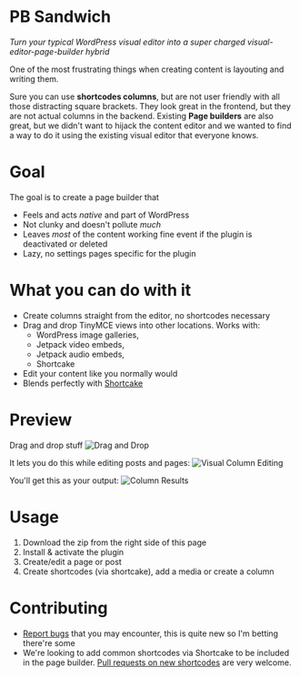# PB Sandwich
*Turn your typical WordPress visual editor into a super charged visual-editor-page-builder hybrid*

One of the most frustrating things when creating content is layouting and writing them.

Sure you can use **shortcodes columns**, but are not user friendly with all those distracting square brackets. They look great in the frontend, but they are not actual columns in the backend. Existing **Page builders** are also great, but we didn't want to hijack the content editor and we wanted to find a way to do it using the existing visual editor that everyone knows.

# Goal

The goal is to create a page builder that
* Feels and acts *native* and part of WordPress
* Not clunky and doesn't pollute *much*
* Leaves *most* of the content working fine event if the plugin is deactivated or deleted
* Lazy, no settings pages specific for the plugin

# What you can do with it

* Create columns straight from the editor, no shortcodes necessary
* Drag and drop TinyMCE views into other locations. Works with:
  * WordPress image galleries,
  * Jetpack video embeds,
  * Jetpack audio embeds,
  * Shortcake
* Edit your content like you normally would
* Blends perfectly with [Shortcake](https://github.com/fusioneng/Shortcake)

# Preview

Drag and drop stuff
![Drag and Drop](https://raw.githubusercontent.com/gambitph/Page-Builder-Sandwich/master/preview/drag-and-drop.jpg)

It lets you do this while editing posts and pages:
![Visual Column Editing](https://raw.githubusercontent.com/gambitph/Page-Builder-Sandwich/master/preview/visual-editor.jpg)

You'll get this as your output:
![Column Results](https://raw.githubusercontent.com/gambitph/Page-Builder-Sandwich/master/preview/frontend.jpg)

# Usage

1. Download the zip from the right side of this page
2. Install & activate the plugin
3. Create/edit a page or post
4. Create shortcodes (via shortcake), add a media or create a column

# Contributing

* [Report bugs](https://github.com/gambitph/Page-Builder-Sandwich/issues) that you may encounter, this is quite new so I'm betting there're some
* We're looking to add common shortcodes via Shortcake to be included in the page builder. [Pull requests on new shortcodes](https://github.com/gambitph/Page-Builder-Sandwich/pulls) are very welcome.
